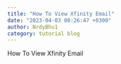 ```yaml
---
title: "How To View Xfinity Email"
date: "2023-04-03 08:26:47 +0300"
author: NrdyBhu1
category: tutorial blog
---
```

How To View Xfinity Email
